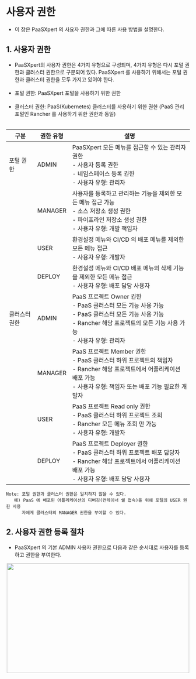# 사용자 권한

- 이 장은 PaaSXpert 의 사요자 권한과 그에 따른 사용 방법을 설명한다.

## 1. 사용자 권한

- PaaSXpert의 사용자 권한은 4가지 유형으로 구성되며, 4가지 유형은 다시 포털 권한과 클러스터 권한으로 구분되어 있다. PaaSXpert 를 사용하기 위해서는 포털 권한과 클러스터 권한을 모두 가지고 있어야 한다.<br><br>
- 포털 권한: PaaSXpert 포털을 사용하기 위한 권한<br><br>
- 클러스터 권한: PaaS(Kubernetes) 클러스터를 사용하기 위한 권한 (PaaS 관리 포털인 Rancher 를 사용하기 위한 권한과 동일)<br><br>

| 구분      | 권한 유형   | 설명                                                                                                                          |
| ------- | ------- | --------------------------------------------------------------------------------------------------------------------------- |
| 포털 권한   | ADMIN   | PaaSXpert 모든 메뉴를 접근할 수 있는 관리자 권한<br>- 사용자 등록 권한<br>- 네임스페이스 등록 권한<br>- 사용자 유형: 관리자                                          |
|         | MANAGER | 사용자를 등록하고 관리하는 기능을 제외한 모든 메뉴 접근 가능<br>- 소스 저장소 생성 권한<br>- 파이프라인 저장소 생성 권한<br>- 사용자 유형: 개발 책임자                               |
|         | USER    | 환경설정 메뉴와 CI/CD 의 배포 메뉴를 제외한 모든 메뉴 접근<br>- 사용자 유형: 개발자                                                                       |
|         | DEPLOY  | 환경설정 메뉴와 CI/CD 배포 메뉴의 삭제 기능을 제외한 모든 메뉴 접근<br>- 사용자 유형: 배포 담당 사용자                                                               |
| 클러스터 권한 | ADMIN   | PaaS 프로젝트 Owner 권한<br>- PaaS 클러스터 모든 기능 사용 가능<br>- PaaS 클러스터 모든 기능 사용 가능<br>- Rancher 해당 프로젝트의 모든 기능 사용 가능<br>- 사용자 유형: 관리자 |
|         | MANAGER | PaaS 프로젝트 Member 권한<br>- PaaS 클러스터 하위 프로젝트의 책임자<br>- Rancher 해당 프로젝트에서 어플리케이션 배포 가능<br>- 사용자 유형: 책임자 또는 배포 기능 필요한 개발자       |
|         | USER    | PaaS 프로젝트 Read only 권한<br>- PaaS 클러스터 하위 프로젝트 조회<br>- Rancher 모든 메뉴 조회 만 가능<br>- 사용자 유형: 개발자                                |
|         | DEPLOY  | PaaS 프로젝트 Deployer 권한<br> - PaaS 클러스터 하위 프로젝트 배포 담당자<br>- Rancher 해당 프로젝트에서 어플리케이션 배포 가능<br>- 사용자 유형: 배포 담당 사용자                         |

```
Note: 포털 권한과 클러스터 권한은 일치하지 않을 수 있다.
   예) PaaS 에 배포된 어플리케이션의 디버깅(컨테이너 쉘 접속)을 위해 포털의 USER 권한 사용
      자에게 클러스터의 MANAGER 권한을 부여할 수 있다.
```

## 2. 사용자 권한 등록 절차

- PaaSXpert 의 기본 ADMIN 사용자 권한으로 다음과 같은 순서대로 사용자를 등록하고 권한을 부여한다.

<p align="center"><img src="img/Permission.png" width="500px" height="300px"></p>

